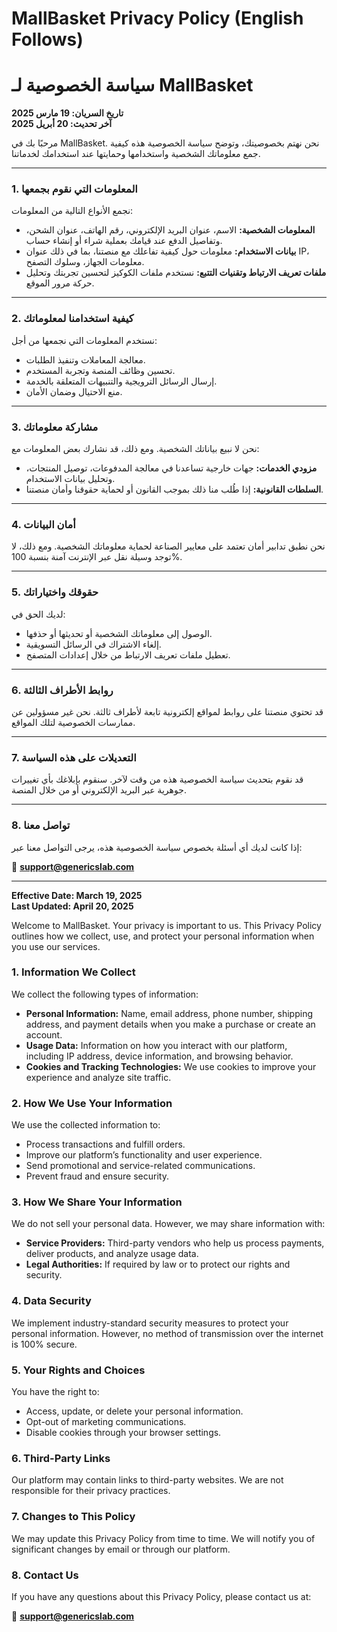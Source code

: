 # MallBasket Privacy Policy (English Follows)

# سياسة الخصوصية لـ MallBasket

**تاريخ السريان: 19 مارس 2025**  
**آخر تحديث: 20 أبريل 2025**

مرحبًا بك في MallBasket. نحن نهتم بخصوصيتك، وتوضح سياسة الخصوصية هذه كيفية جمع معلوماتك الشخصية واستخدامها وحمايتها عند استخدامك لخدماتنا.

---

### 1. المعلومات التي نقوم بجمعها

نجمع الأنواع التالية من المعلومات:

- **المعلومات الشخصية:** الاسم، عنوان البريد الإلكتروني، رقم الهاتف، عنوان الشحن، وتفاصيل الدفع عند قيامك بعملية شراء أو إنشاء حساب.
- **بيانات الاستخدام:** معلومات حول كيفية تفاعلك مع منصتنا، بما في ذلك عنوان IP، معلومات الجهاز، وسلوك التصفح.
- **ملفات تعريف الارتباط وتقنيات التتبع:** نستخدم ملفات الكوكيز لتحسين تجربتك وتحليل حركة مرور الموقع.

---

### 2. كيفية استخدامنا لمعلوماتك

نستخدم المعلومات التي نجمعها من أجل:

- معالجة المعاملات وتنفيذ الطلبات.
- تحسين وظائف المنصة وتجربة المستخدم.
- إرسال الرسائل الترويجية والتنبيهات المتعلقة بالخدمة.
- منع الاحتيال وضمان الأمان.

---

### 3. مشاركة معلوماتك

نحن لا نبيع بياناتك الشخصية. ومع ذلك، قد نشارك بعض المعلومات مع:

- **مزودي الخدمات:** جهات خارجية تساعدنا في معالجة المدفوعات، توصيل المنتجات، وتحليل بيانات الاستخدام.
- **السلطات القانونية:** إذا طُلب منا ذلك بموجب القانون أو لحماية حقوقنا وأمان منصتنا.

---

### 4. أمان البيانات

نحن نطبق تدابير أمان تعتمد على معايير الصناعة لحماية معلوماتك الشخصية. ومع ذلك، لا توجد وسيلة نقل عبر الإنترنت آمنة بنسبة 100%.

---

### 5. حقوقك واختياراتك

لديك الحق في:

- الوصول إلى معلوماتك الشخصية أو تحديثها أو حذفها.
- إلغاء الاشتراك في الرسائل التسويقية.
- تعطيل ملفات تعريف الارتباط من خلال إعدادات المتصفح.

---

### 6. روابط الأطراف الثالثة

قد تحتوي منصتنا على روابط لمواقع إلكترونية تابعة لأطراف ثالثة. نحن غير مسؤولين عن ممارسات الخصوصية لتلك المواقع.

---

### 7. التعديلات على هذه السياسة

قد نقوم بتحديث سياسة الخصوصية هذه من وقت لآخر. سنقوم بإبلاغك بأي تغييرات جوهرية عبر البريد الإلكتروني أو من خلال المنصة.

---

### 8. تواصل معنا

إذا كانت لديك أي أسئلة بخصوص سياسة الخصوصية هذه، يرجى التواصل معنا عبر:

📧 **support@genericslab.com**


---


**Effective Date: March 19, 2025**  
**Last Updated: April 20, 2025**

Welcome to MallBasket. Your privacy is important to us. This Privacy Policy outlines how we collect, use, and protect your personal information when you use our services.

### 1. Information We Collect
We collect the following types of information:
- **Personal Information:** Name, email address, phone number, shipping address, and payment details when you make a purchase or create an account.
- **Usage Data:** Information on how you interact with our platform, including IP address, device information, and browsing behavior.
- **Cookies and Tracking Technologies:** We use cookies to improve your experience and analyze site traffic.

### 2. How We Use Your Information
We use the collected information to:
- Process transactions and fulfill orders.
- Improve our platform’s functionality and user experience.
- Send promotional and service-related communications.
- Prevent fraud and ensure security.

### 3. How We Share Your Information
We do not sell your personal data. However, we may share information with:
- **Service Providers:** Third-party vendors who help us process payments, deliver products, and analyze usage data.
- **Legal Authorities:** If required by law or to protect our rights and security.

### 4. Data Security
We implement industry-standard security measures to protect your personal information. However, no method of transmission over the internet is 100% secure.

### 5. Your Rights and Choices
You have the right to:
- Access, update, or delete your personal information.
- Opt-out of marketing communications.
- Disable cookies through your browser settings.

### 6. Third-Party Links
Our platform may contain links to third-party websites. We are not responsible for their privacy practices.

### 7. Changes to This Policy
We may update this Privacy Policy from time to time. We will notify you of significant changes by email or through our platform.

### 8. Contact Us
If you have any questions about this Privacy Policy, please contact us at:

📧 **support@genericslab.com**

